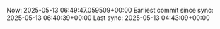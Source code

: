 Now: 2025-05-13 06:49:47.059509+00:00 Earliest commit since sync: 2025-05-13 06:40:39+00:00 Last sync: 2025-05-13 04:43:09+00:00
